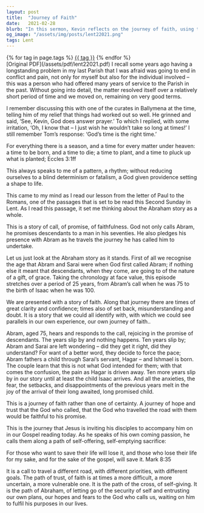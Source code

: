 ```yaml
---
layout: post
title:  "Journey of Faith"
date:   2021-02-28
blurb: "In this sermon, Kevin reflects on the journey of faith, using the story of Abraham as a metaphor. He discusses the challenges and doubts that can arise along the way, and the importance of trust and patience in God's timing. He also draws parallels between Abraham's journey and the path of self-sacrifice that Jesus calls his disciples to follow."
og_image: "/assets/img/posts/lent22021.png"
tags: Lent
---    
```

<div class="tag-pills">
    {% for tag in page.tags %}
    <a href="{{ site.baseurl }}/tag/{{ tag | slugify }}" class="tag-pill">{{ tag }}</a>
    {% endfor %}
</div>
[Original PDF](/assets/pdf/lent22021.pdf)
I recall some years ago having a longstanding problem in my last Parish that I was afraid was going to end in conflict and pain, not only for myself but also for the individual involved – this was a person who had offered many years of service to the Parish in the past. Without going into detail, the matter resolved itself over a relatively short period of time and we moved on, remaining on very good terms.

I remember discussing this with one of the curates in Ballymena at the time, telling him of my relief that things had worked out so well. He grinned and said, ‘See, Kevin, God does answer prayer.’ To which I replied, with some irritation, ‘Oh, I know that – I just wish he wouldn’t take so long at times!’ I still remember Tom’s response: ‘God’s time is the right time.’

For everything there is a season, and a time for every matter under heaven: a time to be born, and a time to die; a time to plant, and a time to pluck up what is planted; Eccles 3:1ff

This always speaks to me of a pattern, a rhythm; without reducing ourselves to a blind determinism or fatalism, a God given providence setting a shape to life.

This came to my mind as I read our lesson from the letter of Paul to the Romans, one of the passages that is set to be read this Second Sunday in Lent. As I read this passage, it set me thinking about the Abraham story as a whole.

This is a story of call, of promise, of faithfulness. God not only calls Abram, he promises descendants to a man in his seventies. He also pledges his presence with Abram as he travels the journey he has called him to undertake.

Let us just look at the Abraham story as it stands. First of all we recognise the age that Abram and Sarai were when God first called Abram; if nothing else it meant that descendants, when they come, are going to of the nature of a gift, of grace. Taking the chronology at face value, this episode stretches over a period of 25 years, from Abram’s call when he was 75 to the birth of Isaac when he was 100.

We are presented with a story of faith. Along that journey there are times of great clarity and confidence; times also of set back, misunderstanding and doubt. It is a story that we could all identify with, with which we could see parallels in our own experience, our own journey of faith..

Abram, aged 75, hears and responds to the call, rejoicing in the promise of descendants. The years slip by and nothing happens. Ten years slip by; Abram and Sarai are left wondering – did they get it right, did they understand? For want of a better word, they decide to force the pace; Abram fathers a child through Sarai’s servant, Hagar – and Ishmael is born. The couple learn that this is not what God intended for them; with that comes the confusion, the pain as Hagar is driven away. Ten more years slip by in our story until at least the child Isaac arrives. And all the anxieties, the fear, the setbacks, and disappointments of the previous years melt in the joy of the arrival of their long awaited, long promised child.

This is a journey of faith rather than one of certainty. A journey of hope and trust that the God who called, that the God who travelled the road with them would be faithful to his promise.

This is the journey that Jesus is inviting his disciples to accompany him on in our Gospel reading today. As he speaks of his own coming passion, he calls them along a path of self-offering, self-emptying sacrifice:

For those who want to save their life will lose it, and those who lose their life for my sake, and for the sake of the gospel, will save it. Mark 8:35

It is a call to travel a different road, with different priorities, with different goals. The path of trust, of faith is at times a more difficult, a more uncertain, a more vulnerable one. It is the path of the cross, of self-giving. It is the path of Abraham, of letting go of the security of self and entrusting our own plans, our hopes and fears to the God who calls us, waiting on him to fulfil his purposes in our lives.
